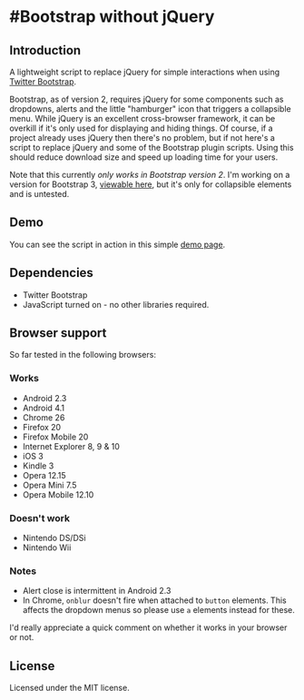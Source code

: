 #Bootstrap without jQuery
========================

## Introduction

A lightweight script to replace jQuery for simple interactions when using [Twitter Bootstrap](http://twitter.github.io/bootstrap/).

Bootstrap, as of version 2, requires jQuery for some components such as dropdowns, alerts and the little "hamburger" icon that triggers a collapsible menu. While jQuery is an excellent cross-browser framework, it can be overkill if it's only used for displaying and hiding things. Of course, if a project already uses jQuery then there's no problem, but if not here's a script to replace jQuery and some of the Bootstrap plugin scripts. Using this should reduce download size and speed up loading time for your users.

Note that this currently *only works in Bootstrap version 2*. I'm working on a version for Bootstrap 3, [viewable here](https://tagawa.github.io/bootstrap-without-jquery/bootstrap3/demo/), but it's only for collapsible elements and is untested.

## Demo

You can see the script in action in this simple [demo page](https://tagawa.github.io/bootstrap-without-jquery/bootstrap2/demo/).

## Dependencies

- Twitter Bootstrap
- JavaScript turned on - no other libraries required.

## Browser support

So far tested in the following browsers:

### Works

- Android 2.3
- Android 4.1
- Chrome 26
- Firefox 20
- Firefox Mobile 20
- Internet Explorer 8, 9 & 10
- iOS 3
- Kindle 3
- Opera 12.15
- Opera Mini 7.5
- Opera Mobile 12.10

### Doesn't work

- Nintendo DS/DSi
- Nintendo Wii

### Notes

- Alert close is intermittent in Android 2.3
- In Chrome, `onblur` doesn't fire when attached to `button` elements. This affects the dropdown menus so please use `a` elements instead for these.

I'd really appreciate a quick comment on whether it works in your browser or not.

## License

Licensed under the MIT license.
